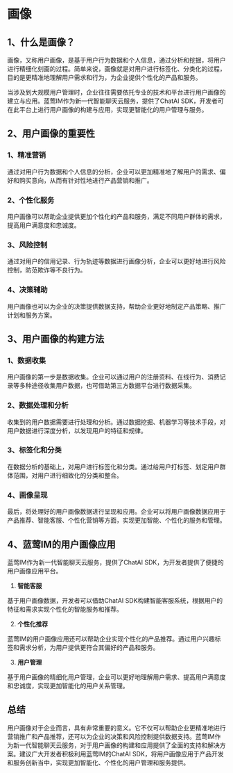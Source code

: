 # 画像

## 1、什么是画像？

画像，又称用户画像，是基于用户行为数据和个人信息，通过分析和挖掘，将用户进行精细化刻画的过程。简单来说，画像就是对用户进行标签化、分类化的过程，目的是更精准地理解用户需求和行为，为企业提供个性化的产品和服务。

当涉及到大规模用户管理时，企业往往需要依托专业的技术和平台进行用户画像的建立与应用。蓝莺IM作为新一代智能聊天云服务，提供了ChatAI SDK，开发者可在此平台上进行用户画像的构建与应用，实现更智能化的用户管理与服务。

## 2、用户画像的重要性

### 1、精准营销

通过对用户行为数据和个人信息的分析，企业可以更加精准地了解用户的需求、偏好和购买意向，从而有针对性地进行产品营销和推广。

### 2、个性化服务

用户画像可以帮助企业提供更加个性化的产品和服务，满足不同用户群体的需求，提高用户满意度和忠诚度。

### 3、风险控制

通过对用户的信用记录、行为轨迹等数据进行画像分析，企业可以更好地进行风险控制，防范欺诈等不良行为。

### 4、决策辅助

用户画像也可以为企业的决策提供数据支持，帮助企业更好地制定产品策略、推广计划和服务方案。

## 3、用户画像的构建方法

### 1、数据收集

用户画像的第一步是数据收集。企业可以通过用户的注册资料、在线行为、消费记录等多种途径收集用户数据，也可借助第三方数据平台进行数据采集。

### 2、数据处理和分析

收集到的用户数据需要进行处理和分析。通过数据挖掘、机器学习等技术手段，对用户数据进行深度分析，以发现用户的特征和规律。

### 3、标签化和分类

在数据分析的基础上，对用户进行标签化和分类。通过给用户打标签、划定用户群体范围，对用户进行细致化的分类和整合。

### 4、画像呈现

最后，将处理好的用户画像数据进行呈现和应用。企业可以将用户画像数据应用于产品推荐、智能客服、个性化营销等方面，实现更加智能、个性化的服务和管理。

## 4、蓝莺IM的用户画像应用

蓝莺IM作为新一代智能聊天云服务，提供了ChatAI SDK，为开发者提供了便捷的用户画像应用平台。

1. **智能客服**

基于用户画像数据，开发者可以借助ChatAI SDK构建智能客服系统，根据用户的特征和需求实现个性化的智能服务和推荐。

2. **个性化推荐**

蓝莺IM的用户画像应用还可以帮助企业实现个性化的产品推荐。通过用户兴趣标签和需求分析，为用户提供更符合其偏好的产品和服务。

3. **用户管理**

基于用户画像的精细化用户管理，企业可以更好地理解用户需求、提高用户满意度和忠诚度，实现更加智能化的用户关系管理。

## 总结

用户画像对于企业而言，具有非常重要的意义。它不仅可以帮助企业更精准地进行营销推广和产品推荐，还可以为企业的决策和风险控制提供数据支持。蓝莺IM作为新一代智能聊天云服务，对于用户画像的构建和应用提供了全面的支持和解决方案。建议广大开发者积极利用蓝莺IM的ChatAI SDK，将用户画像应用于产品开发和服务创新当中，实现更加智能化、个性化的用户管理和服务提供。